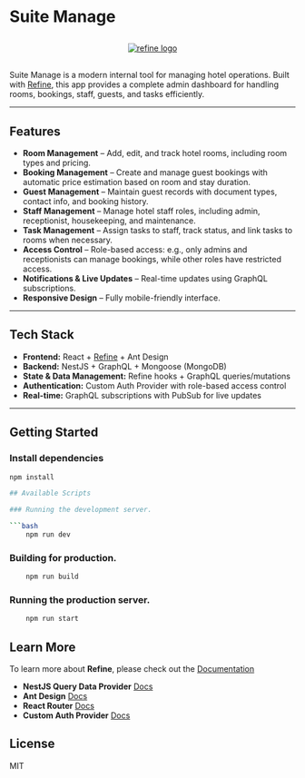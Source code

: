# Suite Manage

<div align="center" style="margin: 30px;">
    <a href="https://refine.dev">
        <img alt="refine logo" src="https://refine.ams3.cdn.digitaloceanspaces.com/readme/refine-readme-banner.png">
    </a>
</div>

Suite Manage is a modern internal tool for managing hotel operations. Built with [Refine](https://github.com/refinedev/refine), this app provides a complete admin dashboard for handling rooms, bookings, staff, guests, and tasks efficiently.

---

## Features

- **Room Management** – Add, edit, and track hotel rooms, including room types and pricing.
- **Booking Management** – Create and manage guest bookings with automatic price estimation based on room and stay duration.
- **Guest Management** – Maintain guest records with document types, contact info, and booking history.
- **Staff Management** – Manage hotel staff roles, including admin, receptionist, housekeeping, and maintenance.
- **Task Management** – Assign tasks to staff, track status, and link tasks to rooms when necessary.
- **Access Control** – Role-based access: e.g., only admins and receptionists can manage bookings, while other roles have restricted access.
- **Notifications & Live Updates** – Real-time updates using GraphQL subscriptions.
- **Responsive Design** – Fully mobile-friendly interface.

---

## Tech Stack

- **Frontend:** React + [Refine](https://refine.dev) + Ant Design
- **Backend:** NestJS + GraphQL + Mongoose (MongoDB)
- **State & Data Management:** Refine hooks + GraphQL queries/mutations
- **Authentication:** Custom Auth Provider with role-based access control
- **Real-time:** GraphQL subscriptions with PubSub for live updates

---

## Getting Started

### Install dependencies

````bash
npm install

## Available Scripts

### Running the development server.

```bash
    npm run dev
````

### Building for production.

```bash
    npm run build
```

### Running the production server.

```bash
    npm run start
```

## Learn More

To learn more about **Refine**, please check out the [Documentation](https://refine.dev/docs)

- **NestJS Query Data Provider** [Docs](https://refine.dev/docs/data/packages/nestjs-query/)
- **Ant Design** [Docs](https://refine.dev/docs/ui-frameworks/antd/tutorial/)
- **React Router** [Docs](https://refine.dev/docs/core/providers/router-provider/)
- **Custom Auth Provider** [Docs](https://refine.dev/docs/core/providers/auth-provider/)

## License

MIT
